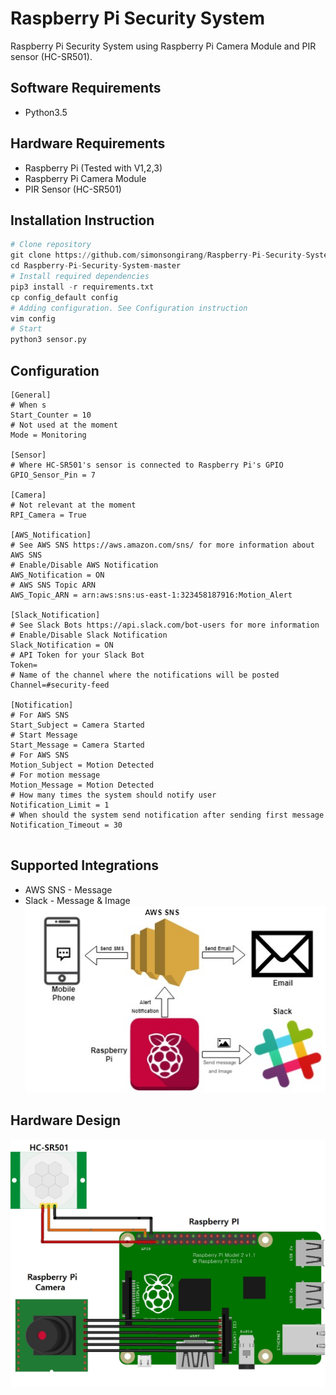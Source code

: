 # Raspberry Pi Security System
Raspberry Pi Security System using Raspberry Pi Camera Module and PIR sensor (HC-SR501).

## Software Requirements
* Python3.5

## Hardware Requirements
* Raspberry Pi (Tested with V1,2,3)
* Raspberry Pi Camera Module
* PIR Sensor (HC-SR501)

## Installation Instruction
```python
# Clone repository
git clone https://github.com/simonsongirang/Raspberry-Pi-Security-System.git
cd Raspberry-Pi-Security-System-master
# Install required dependencies
pip3 install -r requirements.txt
cp config_default config
# Adding configuration. See Configuration instruction
vim config
# Start
python3 sensor.py
```

## Configuration
```
[General]
# When s
Start_Counter = 10
# Not used at the moment
Mode = Monitoring

[Sensor]
# Where HC-SR501's sensor is connected to Raspberry Pi's GPIO
GPIO_Sensor_Pin = 7

[Camera]
# Not relevant at the moment
RPI_Camera = True

[AWS_Notification]
# See AWS SNS https://aws.amazon.com/sns/ for more information about AWS SNS
# Enable/Disable AWS Notification
AWS_Notification = ON
# AWS SNS Topic ARN
AWS_Topic_ARN = arn:aws:sns:us-east-1:323458187916:Motion_Alert

[Slack_Notification]
# See Slack Bots https://api.slack.com/bot-users for more information
# Enable/Disable Slack Notification
Slack_Notification = ON
# API Token for your Slack Bot
Token=
# Name of the channel where the notifications will be posted
Channel=#security-feed

[Notification]
# For AWS SNS
Start_Subject = Camera Started
# Start Message
Start_Message = Camera Started
# For AWS SNS
Motion_Subject = Motion Detected
# For motion message
Motion_Message = Motion Detected
# How many times the system should notify user
Notification_Limit = 1
# When should the system send notification after sending first message
Notification_Timeout = 30


```

## Supported Integrations
* AWS SNS - Message
* Slack - Message & Image
![alt text](https://github.com/simonsongirang/Home-Security/blob/master/diagrams/Supported%20Integrations.jpg)

## Hardware Design
![alt text](https://github.com/simonsongirang/Home-Security/blob/master/diagrams/Network%20Diagram.jpg)
